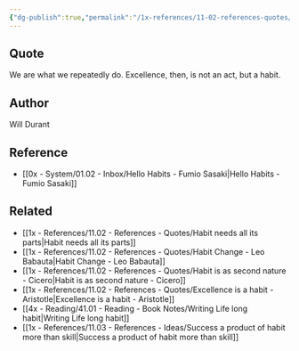 ```yaml
---
{"dg-publish":true,"permalink":"/1x-references/11-02-references-quotes/excellence-is-not-an-act-but-a-habit-will-durant/","dgShowBacklinks":false}
---
```



## Quote
We are what we repeatedly do. Excellence, then, is not an act, but a habit.

## Author
Will Durant

## Reference
- [[0x - System/01.02 - Inbox/Hello Habits - Fumio Sasaki\|Hello Habits - Fumio Sasaki]]

## Related
- [[1x - References/11.02 - References - Quotes/Habit needs all its parts\|Habit needs all its parts]]
- [[1x - References/11.02 - References - Quotes/Habit Change - Leo Babauta\|Habit Change - Leo Babauta]]
- [[1x - References/11.02 - References - Quotes/Habit is as second nature - Cicero\|Habit is as second nature - Cicero]]
- [[1x - References/11.02 - References - Quotes/Excellence is a habit - Aristotle\|Excellence is a habit - Aristotle]]
- [[4x - Reading/41.01 - Reading - Book Notes/Writing Life long habit\|Writing Life long habit]]
- [[1x - References/11.03 - References - Ideas/Success a product of habit more than skill\|Success a product of habit more than skill]]